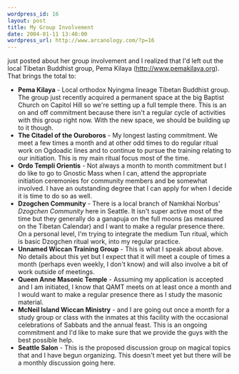 ```yaml
--- 
wordpress_id: 16
layout: post
title: My Group Involvement
date: 2004-01-11 13:40:00
wordpress_url: http://www.arcanology.com/?p=16
---
```

just posted about her group involvement and I realized that I'd left out the local Tibetan Buddhist group, Pema Kilaya (<a href="http://www.pemakilaya.org">http://www.pemakilaya.org</a>). That brings the total to: <ul>
                                                                                                                                                                                                                                                                                                                                                        <li>
                                                                                                                                                                                                                                                                                                                                                          <strong>Pema Kilaya</strong> - Local orthodox Nyingma lineage Tibetan Buddhist group. The group just recently acquired a permanent space at the big Baptist Church on Capitol Hill so we're setting up a full temple there. This is an on and off commitment because there isn't a regular cycle of activities with this group right now. With the new space, we should be building up to it though.
                                                                                                                                                                                                                                                                                                                                                        </li>
                                                                                                                                                                                                                                                                                                                                                        <li>
                                                                                                                                                                                                                                                                                                                                                          <strong>The Citadel of the Ouroboros</strong> - My longest lasting commitment. We meet a few times a month and at other odd times to do regular ritual work on Ogdoadic lines and to continue to pursue the training relating to our initiation. This is my main ritual focus most of the time.
                                                                                                                                                                                                                                                                                                                                                        </li>
                                                                                                                                                                                                                                                                                                                                                        <li>
                                                                                                                                                                                                                                                                                                                                                          <strong>Ordo Templi Orientis</strong> - Not always a month to month commitment but I do like to go to Gnostic Mass when I can, attend the appropriate initiation ceremonies for community members and be somewhat involved. I have an outstanding degree that I can apply for when I decide it is time to do so as well.
                                                                                                                                                                                                                                                                                                                                                        </li>
                                                                                                                                                                                                                                                                                                                                                        <li>
                                                                                                                                                                                                                                                                                                                                                          <strong>Dzogchen Community</strong> - There is a local branch of Namkhai Norbus' <em>Dzogchen Community</em> here in Seattle. It isn't super active most of the time but they generally do a ganapuja on the full moons (as measured on the Tibetan Calendar) and I want to make a regular presence there. On a personal level, I'm trying to integrate the medium Tun ritual, which is basic Dzogchen ritual work, into my regular practice.
                                                                                                                                                                                                                                                                                                                                                        </li>
                                                                                                                                                                                                                                                                                                                                                        <li>
                                                                                                                                                                                                                                                                                                                                                          <strong>Unnamed Wiccan Training Group</strong> - This is what I speak about above. No details about this yet but I expect that it will meet a couple of times a month (perhaps even weekly, I don't know) and will also involve a bit of work outside of meetings.
                                                                                                                                                                                                                                                                                                                                                        </li>
                                                                                                                                                                                                                                                                                                                                                        <li>
                                                                                                                                                                                                                                                                                                                                                          <strong>Queen Anne Masonic Temple</strong> - Assuming my application is accepted and I am initiated, I know that QAMT meets on at least once a month and I would want to make a regular presence there as I study the masonic material.
                                                                                                                                                                                                                                                                                                                                                        </li>
                                                                                                                                                                                                                                                                                                                                                        <li>
                                                                                                                                                                                                                                                                                                                                                          <strong>McNeil Island Wiccan Ministry</strong> - and I are going out once a month for a study group or class with the inmates at this facility with the occasional celebrations of Sabbats and the annual feast. This is an ongoing commitment and I'd like to make sure that we provide the guys with the best possible help.
                                                                                                                                                                                                                                                                                                                                                        </li>
                                                                                                                                                                                                                                                                                                                                                        <li>
                                                                                                                                                                                                                                                                                                                                                          <strong>Seattle Salon</strong> - This is the proposed discussion group on magical topics that and I have begun organizing. This doesn't meet yet but there will be a monthly discussion going here.
                                                                                                                                                                                                                                                                                                                                                        </li>
                                                                                                                                                                                                                                                                                                                                                      </ul>